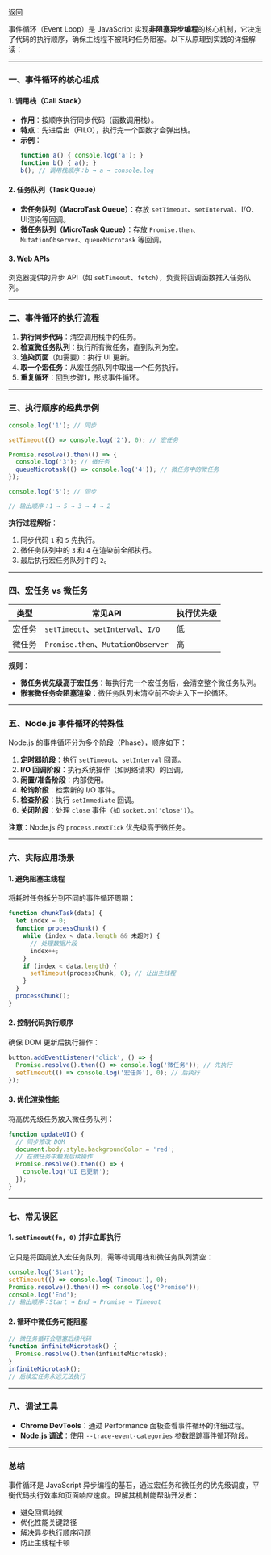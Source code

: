 [返回](./README.md)

事件循环（Event Loop）是 JavaScript 实现**非阻塞异步编程**的核心机制，它决定了代码的执行顺序，确保主线程不被耗时任务阻塞。以下从原理到实践的详细解读：

---

### **一、事件循环的核心组成**
#### 1. **调用栈（Call Stack）**
- **作用**：按顺序执行同步代码（函数调用栈）。
- **特点**：先进后出（FILO），执行完一个函数才会弹出栈。
- **示例**：
  ```javascript
  function a() { console.log('a'); }
  function b() { a(); }
  b(); // 调用栈顺序：b → a → console.log
  ```

#### 2. **任务队列（Task Queue）**
- **宏任务队列（MacroTask Queue）**：存放 `setTimeout`、`setInterval`、I/O、UI渲染等回调。
- **微任务队列（MicroTask Queue）**：存放 `Promise.then`、`MutationObserver`、`queueMicrotask` 等回调。

#### 3. **Web APIs**
浏览器提供的异步 API（如 `setTimeout`、`fetch`），负责将回调函数推入任务队列。

---

### **二、事件循环的执行流程**
1. **执行同步代码**：清空调用栈中的任务。
2. **检查微任务队列**：执行所有微任务，直到队列为空。
3. **渲染页面**（如需要）：执行 UI 更新。
4. **取一个宏任务**：从宏任务队列中取出一个任务执行。
5. **重复循环**：回到步骤1，形成事件循环。

---

### **三、执行顺序的经典示例**
```javascript
console.log('1'); // 同步

setTimeout(() => console.log('2'), 0); // 宏任务

Promise.resolve().then(() => {
  console.log('3'); // 微任务
  queueMicrotask(() => console.log('4')); // 微任务中的微任务
});

console.log('5'); // 同步

// 输出顺序：1 → 5 → 3 → 4 → 2
```

**执行过程解析**：
1. 同步代码 `1` 和 `5` 先执行。
2. 微任务队列中的 `3` 和 `4` 在渲染前全部执行。
3. 最后执行宏任务队列中的 `2`。

---

### **四、宏任务 vs 微任务**
| **类型**   | **常见API**                      | **执行优先级** |
|------------|----------------------------------|----------------|
| 宏任务     | `setTimeout`、`setInterval`、`I/O` | 低             |
| 微任务     | `Promise.then`、`MutationObserver` | 高             |

**规则**：
- **微任务优先级高于宏任务**：每执行完一个宏任务后，会清空整个微任务队列。
- **嵌套微任务会阻塞渲染**：微任务队列未清空前不会进入下一轮循环。

---

### **五、Node.js 事件循环的特殊性**
Node.js 的事件循环分为多个阶段（Phase），顺序如下：
1. **定时器阶段**：执行 `setTimeout`、`setInterval` 回调。
2. **I/O 回调阶段**：执行系统操作（如网络请求）的回调。
3. **闲置/准备阶段**：内部使用。
4. **轮询阶段**：检索新的 I/O 事件。
5. **检查阶段**：执行 `setImmediate` 回调。
6. **关闭阶段**：处理 `close` 事件（如 `socket.on('close')`）。

**注意**：Node.js 的 `process.nextTick` 优先级高于微任务。

---

### **六、实际应用场景**
#### 1. **避免阻塞主线程**
将耗时任务拆分到不同的事件循环周期：
```javascript
function chunkTask(data) {
  let index = 0;
  function processChunk() {
    while (index < data.length && 未超时) {
      // 处理数据片段
      index++;
    }
    if (index < data.length) {
      setTimeout(processChunk, 0); // 让出主线程
    }
  }
  processChunk();
}
```

#### 2. **控制代码执行顺序**
确保 DOM 更新后执行操作：
```javascript
button.addEventListener('click', () => {
  Promise.resolve().then(() => console.log('微任务')); // 先执行
  setTimeout(() => console.log('宏任务'), 0); // 后执行
});
```

#### 3. **优化渲染性能**
将高优先级任务放入微任务队列：
```javascript
function updateUI() {
  // 同步修改 DOM
  document.body.style.backgroundColor = 'red';
  // 在微任务中触发后续操作
  Promise.resolve().then(() => {
    console.log('UI 已更新');
  });
}
```

---

### **七、常见误区**
#### 1. **`setTimeout(fn, 0)` 并非立即执行**
它只是将回调放入宏任务队列，需等待调用栈和微任务队列清空：
```javascript
console.log('Start');
setTimeout(() => console.log('Timeout'), 0);
Promise.resolve().then(() => console.log('Promise'));
console.log('End');
// 输出顺序：Start → End → Promise → Timeout
```

#### 2. **循环中微任务可能阻塞**
```javascript
// 微任务循环会阻塞后续代码
function infiniteMicrotask() {
  Promise.resolve().then(infiniteMicrotask); 
}
infiniteMicrotask();
// 后续宏任务永远无法执行
```

---

### **八、调试工具**
- **Chrome DevTools**：通过 Performance 面板查看事件循环的详细过程。
- **Node.js 调试**：使用 `--trace-event-categories` 参数跟踪事件循环阶段。

---

### **总结**
事件循环是 JavaScript 异步编程的基石，通过宏任务和微任务的优先级调度，平衡代码执行效率和页面响应速度。理解其机制能帮助开发者：
- 避免回调地狱
- 优化性能关键路径
- 解决异步执行顺序问题
- 防止主线程卡顿
